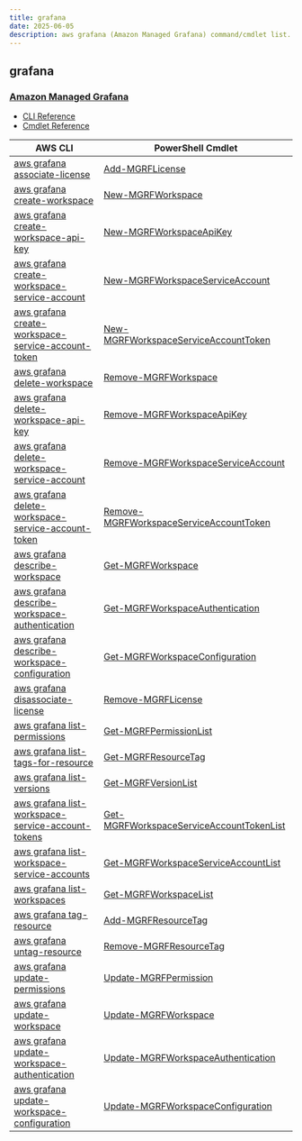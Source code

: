 ```yaml
---
title: grafana
date: 2025-06-05
description: aws grafana (Amazon Managed Grafana) command/cmdlet list.
---
```


## grafana

### [Amazon Managed Grafana](https://aws.amazon.com/grafana/)

* [CLI Reference](https://awscli.amazonaws.com/v2/documentation/api/latest/reference/grafana/index.html)
* [Cmdlet Reference](https://docs.aws.amazon.com/powershell/latest/reference/items/ManagedGrafana_cmdlets.html)

|AWS CLI|PowerShell Cmdlet|
|----|----|
|[aws grafana associate-license](https://awscli.amazonaws.com/v2/documentation/api/latest/reference/grafana/associate-license.html)|[Add-MGRFLicense](https://docs.aws.amazon.com/powershell/latest/reference/items/Add-MGRFLicense.html)|
|[aws grafana create-workspace](https://awscli.amazonaws.com/v2/documentation/api/latest/reference/grafana/create-workspace.html)|[New-MGRFWorkspace](https://docs.aws.amazon.com/powershell/latest/reference/items/New-MGRFWorkspace.html)|
|[aws grafana create-workspace-api-key](https://awscli.amazonaws.com/v2/documentation/api/latest/reference/grafana/create-workspace-api-key.html)|[New-MGRFWorkspaceApiKey](https://docs.aws.amazon.com/powershell/latest/reference/items/New-MGRFWorkspaceApiKey.html)|
|[aws grafana create-workspace-service-account](https://awscli.amazonaws.com/v2/documentation/api/latest/reference/grafana/create-workspace-service-account.html)|[New-MGRFWorkspaceServiceAccount](https://docs.aws.amazon.com/powershell/latest/reference/items/New-MGRFWorkspaceServiceAccount.html)|
|[aws grafana create-workspace-service-account-token](https://awscli.amazonaws.com/v2/documentation/api/latest/reference/grafana/create-workspace-service-account-token.html)|[New-MGRFWorkspaceServiceAccountToken](https://docs.aws.amazon.com/powershell/latest/reference/items/New-MGRFWorkspaceServiceAccountToken.html)|
|[aws grafana delete-workspace](https://awscli.amazonaws.com/v2/documentation/api/latest/reference/grafana/delete-workspace.html)|[Remove-MGRFWorkspace](https://docs.aws.amazon.com/powershell/latest/reference/items/Remove-MGRFWorkspace.html)|
|[aws grafana delete-workspace-api-key](https://awscli.amazonaws.com/v2/documentation/api/latest/reference/grafana/delete-workspace-api-key.html)|[Remove-MGRFWorkspaceApiKey](https://docs.aws.amazon.com/powershell/latest/reference/items/Remove-MGRFWorkspaceApiKey.html)|
|[aws grafana delete-workspace-service-account](https://awscli.amazonaws.com/v2/documentation/api/latest/reference/grafana/delete-workspace-service-account.html)|[Remove-MGRFWorkspaceServiceAccount](https://docs.aws.amazon.com/powershell/latest/reference/items/Remove-MGRFWorkspaceServiceAccount.html)|
|[aws grafana delete-workspace-service-account-token](https://awscli.amazonaws.com/v2/documentation/api/latest/reference/grafana/delete-workspace-service-account-token.html)|[Remove-MGRFWorkspaceServiceAccountToken](https://docs.aws.amazon.com/powershell/latest/reference/items/Remove-MGRFWorkspaceServiceAccountToken.html)|
|[aws grafana describe-workspace](https://awscli.amazonaws.com/v2/documentation/api/latest/reference/grafana/describe-workspace.html)|[Get-MGRFWorkspace](https://docs.aws.amazon.com/powershell/latest/reference/items/Get-MGRFWorkspace.html)|
|[aws grafana describe-workspace-authentication](https://awscli.amazonaws.com/v2/documentation/api/latest/reference/grafana/describe-workspace-authentication.html)|[Get-MGRFWorkspaceAuthentication](https://docs.aws.amazon.com/powershell/latest/reference/items/Get-MGRFWorkspaceAuthentication.html)|
|[aws grafana describe-workspace-configuration](https://awscli.amazonaws.com/v2/documentation/api/latest/reference/grafana/describe-workspace-configuration.html)|[Get-MGRFWorkspaceConfiguration](https://docs.aws.amazon.com/powershell/latest/reference/items/Get-MGRFWorkspaceConfiguration.html)|
|[aws grafana disassociate-license](https://awscli.amazonaws.com/v2/documentation/api/latest/reference/grafana/disassociate-license.html)|[Remove-MGRFLicense](https://docs.aws.amazon.com/powershell/latest/reference/items/Remove-MGRFLicense.html)|
|[aws grafana list-permissions](https://awscli.amazonaws.com/v2/documentation/api/latest/reference/grafana/list-permissions.html)|[Get-MGRFPermissionList](https://docs.aws.amazon.com/powershell/latest/reference/items/Get-MGRFPermissionList.html)|
|[aws grafana list-tags-for-resource](https://awscli.amazonaws.com/v2/documentation/api/latest/reference/grafana/list-tags-for-resource.html)|[Get-MGRFResourceTag](https://docs.aws.amazon.com/powershell/latest/reference/items/Get-MGRFResourceTag.html)|
|[aws grafana list-versions](https://awscli.amazonaws.com/v2/documentation/api/latest/reference/grafana/list-versions.html)|[Get-MGRFVersionList](https://docs.aws.amazon.com/powershell/latest/reference/items/Get-MGRFVersionList.html)|
|[aws grafana list-workspace-service-account-tokens](https://awscli.amazonaws.com/v2/documentation/api/latest/reference/grafana/list-workspace-service-account-tokens.html)|[Get-MGRFWorkspaceServiceAccountTokenList](https://docs.aws.amazon.com/powershell/latest/reference/items/Get-MGRFWorkspaceServiceAccountTokenList.html)|
|[aws grafana list-workspace-service-accounts](https://awscli.amazonaws.com/v2/documentation/api/latest/reference/grafana/list-workspace-service-accounts.html)|[Get-MGRFWorkspaceServiceAccountList](https://docs.aws.amazon.com/powershell/latest/reference/items/Get-MGRFWorkspaceServiceAccountList.html)|
|[aws grafana list-workspaces](https://awscli.amazonaws.com/v2/documentation/api/latest/reference/grafana/list-workspaces.html)|[Get-MGRFWorkspaceList](https://docs.aws.amazon.com/powershell/latest/reference/items/Get-MGRFWorkspaceList.html)|
|[aws grafana tag-resource](https://awscli.amazonaws.com/v2/documentation/api/latest/reference/grafana/tag-resource.html)|[Add-MGRFResourceTag](https://docs.aws.amazon.com/powershell/latest/reference/items/Add-MGRFResourceTag.html)|
|[aws grafana untag-resource](https://awscli.amazonaws.com/v2/documentation/api/latest/reference/grafana/untag-resource.html)|[Remove-MGRFResourceTag](https://docs.aws.amazon.com/powershell/latest/reference/items/Remove-MGRFResourceTag.html)|
|[aws grafana update-permissions](https://awscli.amazonaws.com/v2/documentation/api/latest/reference/grafana/update-permissions.html)|[Update-MGRFPermission](https://docs.aws.amazon.com/powershell/latest/reference/items/Update-MGRFPermission.html)|
|[aws grafana update-workspace](https://awscli.amazonaws.com/v2/documentation/api/latest/reference/grafana/update-workspace.html)|[Update-MGRFWorkspace](https://docs.aws.amazon.com/powershell/latest/reference/items/Update-MGRFWorkspace.html)|
|[aws grafana update-workspace-authentication](https://awscli.amazonaws.com/v2/documentation/api/latest/reference/grafana/update-workspace-authentication.html)|[Update-MGRFWorkspaceAuthentication](https://docs.aws.amazon.com/powershell/latest/reference/items/Update-MGRFWorkspaceAuthentication.html)|
|[aws grafana update-workspace-configuration](https://awscli.amazonaws.com/v2/documentation/api/latest/reference/grafana/update-workspace-configuration.html)|[Update-MGRFWorkspaceConfiguration](https://docs.aws.amazon.com/powershell/latest/reference/items/Update-MGRFWorkspaceConfiguration.html)|

